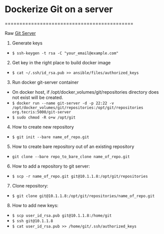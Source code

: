 # Dockerize Git on a server
============================================

Raw [Git Server](http://git-scm.com/book/en/v1/Git-on-the-Server-Getting-Git-on-a-Server)

1. Generate keys
  * `$ ssh-keygen -t rsa -C "your_email@example.com"`
2. Get key in the right place to build docker image
  * `$ cat ~/.ssh/id_rsa.pub >> ansible/files/authorized_keys`
3. Run docker git-server container
  * On docker host, if /opt/docker_volumes/git/repositories directory does not exist will be created.
  * `$ docker run --name git-server -d -p 22:22 -v /opt/docker_volumes/git/repositories:/opt/git/repositories org.tecris:5000/git-server`
  * `$ sudo chmod -R o+w /opt/git`
4. How to create new repository
  * `$ git init --bare name_of_repo.git`
5. How to create bare repository out of an existing repository
  * `git clone --bare repo_to_bare_clone name_of_repo.git`
6. How to add a repository to git server:
  * `$ scp -r name_of_repo.git git@10.1.1.8:/opt/git/repositories`
7. Clone repository:
  * `$ git clone git@10.1.1.8:/opt/git/repositories/name_of_repo.git`
8. How to add new keys:
 * `$ scp user_id_rsa.pub git@10.1.1.8:/home/git`
 * `$ ssh git@10.1.1.8`
 * `$ cat user_id_rsa.pub >> /home/git/.ssh/authorized_keys`

